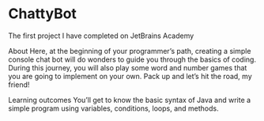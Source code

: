 # ChattyBot
The first project I have completed on JetBrains Academy

About
Here, at the beginning of your programmer’s path, creating a simple console chat bot will do wonders to guide you through the basics of coding. 
During this journey, you will also play some word and number games that you are going to implement on your own. Pack up and let’s hit the road, my friend!

Learning outcomes
You’ll get to know the basic syntax of Java and write a simple program using variables, conditions, loops, and methods.
